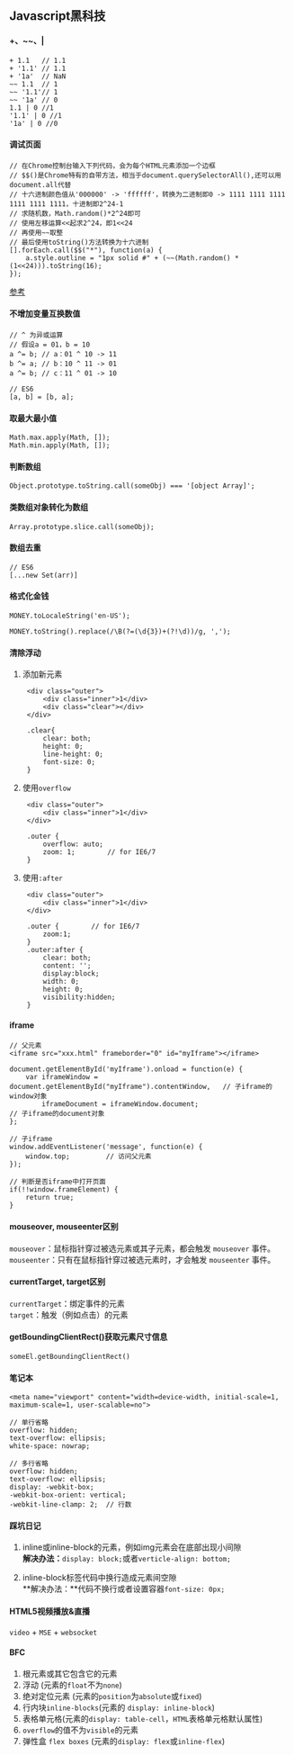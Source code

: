 ## Javascript黑科技  
#### +、~~、|

	+ 1.1 	// 1.1
	+ '1.1'	// 1.1
	+ '1a'	// NaN
	~~ 1.1 	// 1
	~~ '1.1'// 1
	~~ '1a' // 0
	1.1 | 0 //1
	'1.1' | 0 //1
	'1a' | 0 //0

#### 调试页面

	// 在Chrome控制台输入下列代码，会为每个HTML元素添加一个边框
	// $$()是Chrome特有的自带方法，相当于document.querySelectorAll(),还可以用document.all代替
	// 十六进制颜色值从'000000' -> 'ffffff'，转换为二进制即0 -> 1111 1111 1111 1111 1111 1111，十进制即2^24-1
	// 求随机数，Math.random()*2^24即可
	// 使用左移运算<<起求2^24，即1<<24
	// 再使用~~取整
	// 最后使用toString()方法转换为十六进制
	[].forEach.call($$("*"), function(a) {
  		a.style.outline = "1px solid #" + (~~(Math.random() * (1<<24))).toString(16);
	});

[参考](https://sdk.cn/news/3025)

#### 不增加变量互换数值

	// ^ 为异或运算
	// 假设a = 01，b = 10
	a ^= b;	// a：01 ^ 10 -> 11
	b ^= a;	// b：10 ^ 11 -> 01
	a ^= b;	// c：11 ^ 01 -> 10

	// ES6
	[a, b] = [b, a];

#### 取最大最小值

	Math.max.apply(Math, []);
	Math.min.apply(Math, []);

#### 判断数组

	Object.prototype.toString.call(someObj) === '[object Array]';

#### 类数组对象转化为数组

	Array.prototype.slice.call(someObj);

#### 数组去重

	// ES6
	[...new Set(arr)]

#### 格式化金钱

	MONEY.toLocaleString('en-US');

	MONEY.toString().replace(/\B(?=(\d{3})+(?!\d))/g, ',');

#### 清除浮动
1. 添加新元素  

		<div class="outer">
		    <div class="inner">1</div>
		    <div class="clear"></div>
		</div>

		.clear{
			clear: both; 
			height: 0; 
			line-height: 0; 
			font-size: 0;
		}

2. 使用`overflow`  

		<div class="outer">
		    <div class="inner">1</div>
		</div>

		.outer {		
			overflow: auto;
	    	zoom: 1;		// for IE6/7
		}  

3. 使用`:after`

		<div class="outer">
		    <div class="inner">1</div>
		</div>

		.outer {		// for IE6/7
			zoom:1;
		}    
		.outer:after {
			clear: both;
			content: '';
			display:block; 
			width: 0;
			height: 0;
			visibility:hidden;
		}

#### iframe

	// 父元素
	<iframe src="xxx.html" frameborder="0" id="myIframe"></iframe>

	document.getElementById('myIframe').onload = function(e) {
        var iframeWindow = document.getElementById("myIframe").contentWindow,	// 子iframe的window对象
            iframeDocument = iframeWindow.document;								// 子iframe的document对象
    };

	// 子iframe
    window.addEventListener('message', function(e) {
    	window.top;			// 访问父元素
    });

    // 判断是否iframe中打开页面
    if(!!window.frameElement) {
		return true;
    }

#### mouseover, mouseenter区别
`mouseover`：鼠标指针穿过被选元素或其子元素，都会触发 `mouseover` 事件。  
`mouseenter`：只有在鼠标指针穿过被选元素时，才会触发 `mouseenter` 事件。

#### currentTarget, target区别  
`currentTarget`：绑定事件的元素  
`target`：触发（例如点击）的元素

#### getBoundingClientRect()获取元素尺寸信息  

	someEl.getBoundingClientRect()

#### 笔记本

	<meta name="viewport" content="width=device-width, initial-scale=1, maximum-scale=1, user-scalable=no">

	// 单行省略
	overflow: hidden;
    text-overflow: ellipsis;
   	white-space: nowrap;

	// 多行省略
   	overflow: hidden; 
	text-overflow: ellipsis;
	display: -webkit-box; 
	-webkit-box-orient: vertical;
	-webkit-line-clamp: 2; 	// 行数

#### 踩坑日记 
1. inline或inline-block的元素，例如img元素会在底部出现小间隙  
**解决办法：**`display: block;`或者`verticle-align: bottom;`

2. inline-block标签代码中换行造成元素间空隙  
**解决办法：**代码不换行或者设置容器`font-size: 0px;`

#### HTML5视频播放&直播  
`video` + `MSE` + `websocket`

#### BFC  
1. 根元素或其它包含它的元素
2. 浮动 (元素的`float`不为`none`)
3. 绝对定位元素 (元素的`position`为`absolute`或`fixed`)
4. 行内块`inline-blocks`(元素的 `display: inline-block`)
5. 表格单元格(元素的`display: table-cell`，`HTML`表格单元格默认属性)
6. `overflow`的值不为`visible`的元素
7. 弹性盒 `flex boxes` (元素的`display: flex`或`inline-flex`)